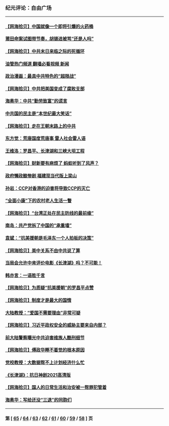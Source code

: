 ### 纪元评论：自由广场
---
#### [【网海拾贝】中国就像一个即将引爆的火药桶](../../pages/nsc993/n13311974.md?10200330) 
#### [莆田命案试图带节奏，胡锡进被骂“还是人吗”](../../pages/nsc993/n13311772.md?10200330) 
#### [【网海拾贝】中共末日来临之际的死循环](../../pages/nsc993/n13309649.md?10200330) 
#### [油管热门频道 翻墙必看视频 新闻](ok?10200330)
#### [政治漫画：最具中共特色的“超限战”](../../pages/nsc993/n13308510.md?10200330) 
#### [【网海拾贝】中共把美国变成了腐败支部](../../pages/nsc993/n13308449.md?10200330) 
#### [海奥华：中共“勤劳致富”的谎言](../../pages/nsc993/n13308500.md?10200330) 
#### [中共国的民主是“本世纪最大笑话”](../../pages/nsc993/n13308439.md?10200330) 
#### [【网海拾贝】走在王朝末路上的中共](../../pages/nsc993/n13306255.md?10200330) 
#### [东方觉：荒唐国度荒唐事 雷人社会雷人语](../../pages/nsc993/n13305542.md?10200330) 
#### [王维洛：罗昌平、长津湖和三峡大坝工程](../../pages/nsc993/n13305617.md?10200330) 
#### [【网海拾贝】财新要有麻烦了 蚂蚁听到了风声？](../../pages/nsc993/n13303518.md?10200330) 
#### [政府懒政酿惨剧 福建现当代版上梁山](../../pages/nsc993/n13303481.md?10200330) 
#### [孙岩：CCP对香港的迫害将导致CCP的灭亡](../../pages/nsc993/n13303673.md?10200330) 
#### [“全面小康”下的农村老人生活一瞥](../../pages/nsc993/n13301579.md?10200330) 
#### [【网海拾贝】“台湾正处在民主防线的最前缘”](../../pages/nsc993/n13298607.md?10200330) 
#### [南岛：共产党拆了中国的“承重墙”](../../pages/nsc993/n13298695.md?10200330) 
#### [袁斌：“抗美援朝是毛泽东一个人拍板的决策”](../../pages/nsc993/n13298572.md?10200330) 
#### [【网海拾贝】美中关系不由中共说了算](../../pages/nsc993/n13296468.md?10200330) 
#### [当局会允许中肯评价电影《长津湖》吗？不可能！](../../pages/nsc993/n13294164.md?10200330) 
#### [韩亦言：一语胜千言](../../pages/nsc993/n13296643.md?10200330) 
#### [【网海拾贝】为质疑“抗美援朝”的罗昌平点赞](../../pages/nsc993/n13293902.md?10200330) 
#### [【网海拾贝】制度才是最大的国情](../../pages/nsc993/n13292455.md?10200330) 
#### [大陆教授：“爱国不需要理由”非常可疑](../../pages/nsc993/n13292404.md?10200330) 
#### [【网海拾贝】习近平政权安全的威胁主要来自内部？](../../pages/nsc993/n13290496.md?10200330) 
#### [前大陆警察曝光中共迫害维族人酷刑细节](../../pages/nsc993/n13290422.md?10200330) 
#### [【网海拾贝】傅政华睡不着觉的根本原因](../../pages/nsc993/n13287736.md?10200330) 
#### [党校教授：大数据帮不上计划经济什么忙](../../pages/nsc993/n13287648.md?10200330) 
#### [《长津湖》：抗日神剧2021高清版](../../pages/nsc993/n13284959.md?10200330) 
#### [【网海拾贝】国人的日常生活和治安被一帮罪犯管着](../../pages/nsc993/n13285024.md?10200330) 
#### [海奥华：写给还没“三退”的同胞们](../../pages/nsc993/n13284718.md?10200330) 

---
#### 第 [ [65](./65.md?10200330) / [64](./64.md?10200330) / [63](./63.md?10200330) / [62](./62.md?10200330) / [61](./61.md?10200330) / [60](./60.md?10200330) / [59](./59.md?10200330) / [58](./58.md?10200330) ] 页
